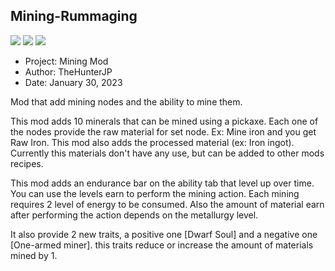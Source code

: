 ## Mining-Rummaging
![](https://img.shields.io/badge/ProjectZomboid-41.78-orange)
![](https://img.shields.io/badge/language-lua-blue)
![](https://img.shields.io/badge/version-1.0.3-green)
* Project: Mining Mod
* Author: TheHunterJP
* Date: January 30, 2023


Mod that add mining nodes and the ability to mine them.

This mod adds 10 minerals that can be mined using a pickaxe. Each one of the nodes provide the raw material for set node. Ex: Mine iron and you get Raw Iron. This mod also adds the processed material (ex: Iron ingot).
Currently this materials don't have any use, but can be added to other mods recipes.

This mod adds an endurance bar on the ability tab that level up over time. You can use the levels earn to perform the mining action. Each mining requires 2 level of energy to be consumed. Also the amount of material earn after performing the action depends on the metallurgy level.

It also provide 2 new traits, a positive one [Dwarf Soul] and a negative one [One-armed miner]. this traits reduce or increase the amount of materials mined by 1.
